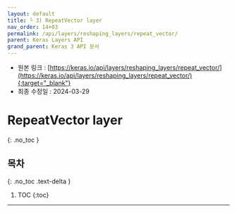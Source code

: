 ```yaml
---
layout: default
title: └ 3) RepeatVector layer
nav_order: 14+03
permalink: /api/layers/reshaping_layers/repeat_vector/
parent: Keras Layers API
grand_parent: Keras 3 API 문서
---
```


* 원본 링크 : [https://keras.io/api/layers/reshaping_layers/repeat_vector/](https://keras.io/api/layers/reshaping_layers/repeat_vector/){:target="_blank"}
* 최종 수정일 : 2024-03-29

# RepeatVector layer
{: .no_toc }

## 목차
{: .no_toc .text-delta }

1. TOC
{:toc}

---

